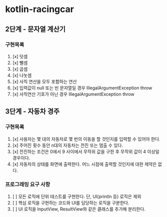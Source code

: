 # kotlin-racingcar


## 2단계 - 문자열 계산기

### 구현목록 
1. [x] 덧셈
2. [x] 뺄셈
3. [x] 곱셈
4. [x] 나눗셈
5. [x] 사칙 연산을 모두 포함하는 연산
6. [x] 입력값이 null 또는 빈 문자열일 경우 IllegalArgumentException throw
7. [x] 사칙연산 기호가 아닌 경우 IllegalArgumentException throw


## 3단계 - 자동차 경주

### 구현목록
1. [x] 사용자는 몇 대의 자동차로 몇 번의 이동을 할 것인지를 입력할 수 있어야 한다.
2. [x] 주어진 횟수 동안 n대의 자동차는 전진 또는 멈출 수 있다.
3. [x] 전진하는 조건은 0에서 9 사이에서 무작위 값을 구한 후 무작위 값이 4 이상일 경우이다.
4. [x] 자동차의 상태를 화면에 출력한다. 어느 시점에 출력할 것인지에 대한 제약은 없다.

### 프로그래밍 요구 사항
1. [ ] 모든 로직에 단위 테스트를 구현한다. 단, UI(println 등) 로직은 제외
2. [ ] 핵심 로직을 구현하는 코드와 UI를 담당하는 로직을 구분한다.
3. [ ] UI 로직을 InputView, ResultView와 같은 클래스를 추가해 분리한다.
